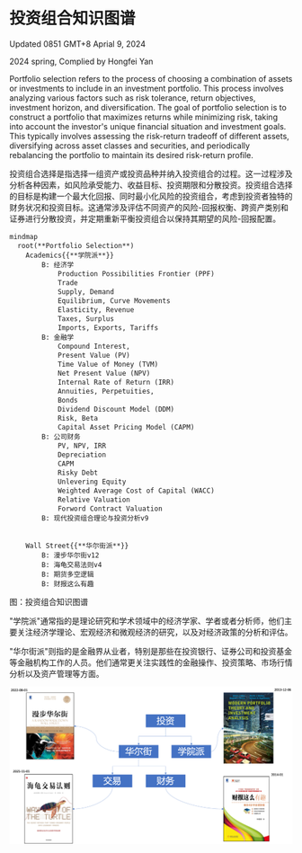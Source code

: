 # 投资组合知识图谱

Updated 0851 GMT+8 Aprial 9, 2024

2024 spring, Complied by Hongfei Yan



Portfolio selection refers to the process of choosing a combination of assets or investments to include in an investment portfolio. This process involves analyzing various factors such as risk tolerance, return objectives, investment horizon, and diversification. The goal of portfolio selection is to construct a portfolio that maximizes returns while minimizing risk, taking into account the investor's unique financial situation and investment goals. This typically involves assessing the risk-return tradeoff of different assets, diversifying across asset classes and securities, and periodically rebalancing the portfolio to maintain its desired risk-return profile.

投资组合选择是指选择一组资产或投资品种并纳入投资组合的过程。这一过程涉及分析各种因素，如风险承受能力、收益目标、投资期限和分散投资。投资组合选择的目标是构建一个最大化回报、同时最小化风险的投资组合，考虑到投资者独特的财务状况和投资目标。这通常涉及评估不同资产的风险-回报权衡、跨资产类别和证券进行分散投资，并定期重新平衡投资组合以保持其期望的风险-回报配置。



```mermaid
mindmap
  root(**Portfolio Selection**)
    Academics{{**学院派**}}
    	B: 经济学
    		Production Possibilities Frontier (PPF)
    		Trade
    		Supply, Demand
    		Equilibrium, Curve Movements
    		Elasticity, Revenue
    		Taxes, Surplus
    		Imports, Exports, Tariffs
    	B: 金融学
    		Compound Interest, 
    		Present Value (PV)
    		Time Value of Money (TVM)
    		Net Present Value (NPV)
    		Internal Rate of Return (IRR)
    		Annuities, Perpetuities, 
    		Bonds 
    		Dividend Discount Model (DDM)
    		Risk, Beta
    		Capital Asset Pricing Model (CAPM)
    	B: 公司财务
    		PV, NPV, IRR
    		Depreciation
    		CAPM
    		Risky Debt
    		Unlevering Equity
    		Weighted Average Cost of Capital (WACC)
    		Relative Valuation
    		Forword Contract Valuation
    	B: 现代投资组合理论与投资分析v9
    		
      
    Wall Street{{**华尔街派**}}
    	B: 漫步华尔街v12
    	B: 海龟交易法则v4
    	B: 期货多空逻辑
    	B: 财报这么有趣

```

图：投资组合知识图谱



"学院派"通常指的是理论研究和学术领域中的经济学家、学者或者分析师，他们主要关注经济学理论、宏观经济和微观经济的研究，以及对经济政策的分析和评估。

"华尔街派"则指的是金融界从业者，特别是那些在投资银行、证券公司和投资基金等金融机构工作的人员。他们通常更关注实践性的金融操作、投资策略、市场行情分析以及资产管理等方面。



![image-20240401185611316](https://raw.githubusercontent.com/GMyhf/img/main/img/202404011938448.png)



